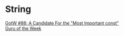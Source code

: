 # String

[GotW #88: A Candidate For the "Most Important const"](https://herbsutter.com/2008/01/01/gotw-88-a-candidate-for-the-most-important-const/)<br>
[Guru of the Week](http://www.gotw.ca/gotw/)
